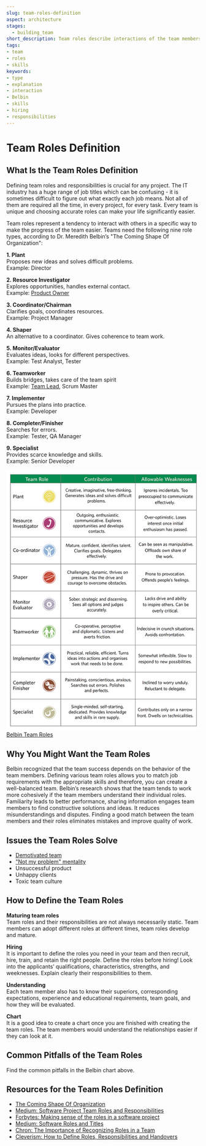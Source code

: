 ```yaml
---
slug: team-roles-definition
aspect: architecture
stages:
  - building_team
short_description: Team roles describe interactions of the team members. The goal of defining the team roles is to make the progress of the team smoother and easier.
tags:
- team
- roles
- skills
keywords:
- type
- explanation
- interaction
- Belbin
- skills
- hiring
- responsibilities
---
```

# Team Roles Definition

## What Is the Team Roles Definition

Defining team roles and responsibilities is crucial for any project. The IT industry has a huge range of job titles which can be confusing - it is sometimes difficult to figure out what exactly each job means. Not all of them are required all the time, in every project, for every task. Every team is unique and choosing accurate roles can make your life significantly easier.

Team roles represent a tendency to interact with others in a specific way to make the progress of the team easier. Teams need the following nine role types, according to Dr. Meredith Belbin’s "The Coming Shape Of Organization":

**1. Plant**  
    Proposes new ideas and solves difficult problems.  
    Example: Director  
    
**2. Resource Investigator**  
    Explores opportunities, handles external contact.  
    Example: [Product Owner](/practices/product-owner)  
    
**3. Coordinator/Chairman**  
    Clarifies goals, coordinates resources.  
    Example: Project Manager  
    
**4. Shaper**  
	An alternative to a coordinator. Gives coherence to team work.  
  
**5. Monitor/Evaluator**  
	Evaluates ideas, looks for different perspectives.  
	Example: Test Analyst, Tester  
  
**6. Teamworker**  
	Builds bridges, takes care of the team spirit  
	Example: [Team Lead](/practices/team-lead), Scrum Master  
  
**7. Implementer**  
  Pursues the plans into practice.  
  Example: Developer  
  
**8. Completer/Finisher**  
	Searches for errors.  
	Example: Tester, QA Manager  
  
**9. Specialist**  
	Provides scarce knowledge and skills.  
	Example: Senior Developer  

![Belbin Team Roles](/files/team_roles_definition.png)
[Belbin Team Roles](https://www.prepearl.net/belbin-team-roles/)

## Why You Might Want the Team Roles

Belbin recognized that the team success depends on the behavior of the team members. Defining various team roles allows you to match job requirements with the appropriate skills and  therefore, you can create a well-balanced team. Belbin’s research shows that the team tends to work more cohesively if the team members understand their individual roles. Familiarity leads to better performance, sharing information engages team members to find constructive solutions and ideas. It reduces misunderstandings and disputes. Finding a good match between the team members and their roles eliminates mistakes and improve quality of work.

## Issues the Team Roles Solve

- [Demotivated team](/issues/demotivated-team)
- ["Not my problem" mentality](/issues/not-my-problem-mentality)
- Unsuccessful product
- Unhappy clients
- Toxic team culture

## How to Define the Team Roles

**Maturing team roles**  
  Team roles and their responsibilities are not always necessarily static. Team members can adopt different roles at different times, team roles develop and mature.  

**Hiring**  
  It is important to define the roles you need in your team and then recruit, hire, train, and retain the right people. Define the roles before hiring! Look into the applicants’ qualifications, characteristics, strengths, and weeknesses. Explain clearly their responsibilities to them.  

**Understanding**  
  Each team member also has to know their superiors, corresponding expectations, experience and educational requirements, team goals, and how they will be evaluated.  

**Chart**  
  It is a good idea to create a chart once you are finished with creating the team roles. The team members would understand the relationships easier if they can look at it.   

## Common Pitfalls of the Team Roles

Find the common pitfalls in the  Belbin chart above.  

## Resources for the Team Roles Definition

- [The Coming Shape Of Organization](http://www.belbin.ie/the-coming-shape-of-organization/)
- [Medium: Software Project Team Roles and Responsibilities](https://medium.com/@SherrieRose/software-project-team-roles-and-responsibilities-152a7d575759)
- [Forbytes: Making sense of the roles in a software project](https://forbytes.com/frequently-asked-questions/roles-and-responsibilities/)
- [Medium: Software Roles and Titles](https://medium.com/javascript-scene/software-roles-and-titles-e3f0b69c410c)
- [Chron: The Importance of Recognizing Roles in a Team](https://smallbusiness.chron.com/importance-recognizing-roles-team-31499.html)
- [Cleverism: How to Define Roles, Responsibilities and Handovers](https://www.cleverism.com/how-to-define-roles-responsibilities-handovers/)
